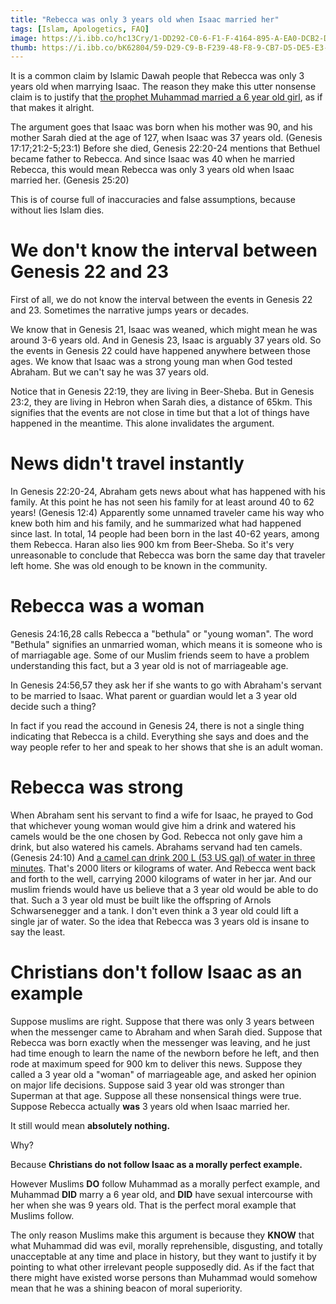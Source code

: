 ```yaml
---
title: "Rebecca was only 3 years old when Isaac married her"
tags: [Islam, Apologetics, FAQ]
image: https://i.ibb.co/hc13Cry/1-DD292-C0-6-F1-F-4164-895-A-EA0-DCB2-DE21-C.jpg
thumb: https://i.ibb.co/bK62804/59-D29-C9-B-F239-48-F8-9-CB7-D5-DE5-E3-E5141.jpg
---
```


It is a common claim by Islamic Dawah people that Rebecca was only 3 years old when marrying Isaac. The reason they make this utter nonsense claim is to justify that [the prophet Muhammad married a 6 year old girl](/quran-and-hadiths#child-sexual-abuse), as if that makes it alright.

The argument goes that Isaac was born when his mother was 90, and his mother Sarah died at the age of 127, when Isaac was 37 years old. (Genesis 17:17;21:2-5;23:1) Before she died,  Genesis 22:20-24 mentions that Bethuel became father to Rebecca. And since Isaac was 40 when he married Rebecca, this would mean Rebecca was only 3 years old when Isaac married her. (Genesis 25:20)

This is of course full of inaccuracies and false assumptions, because without lies Islam dies.

# We don't know the interval between Genesis 22 and 23

First of all, we do not know the interval between the events in Genesis 22 and 23. Sometimes the narrative jumps years or decades.

We know that in Genesis 21, Isaac was weaned, which might mean he was around 3-6 years old. And in Genesis 23, Isaac is arguably 37 years old. So the events in Genesis 22 could have happened anywhere between those ages. We know that Isaac was a strong young man when God tested Abraham. But we can't say he was 37 years old.

Notice that in Genesis 22:19, they are living in Beer-Sheba. But in Genesis 23:2, they are living in Hebron when Sarah dies, a distance of 65km. This signifies that the events are not close in time but that a lot of things have happened in the meantime. This alone invalidates the argument.

# News didn't travel instantly

In Genesis 22:20-24, Abraham gets news about what has happened with his family. At this point he has not seen his family for at least around 40 to 62 years! (Genesis 12:4) Apparently some unnamed traveler came his way who knew both him and his family, and he summarized what had happened since last. In total, 14 people had been born in the last 40-62 years, among them Rebecca. Haran also lies 900 km from Beer-Sheba. So it's very unreasonable to conclude that Rebecca was born the same day that traveler left home. She was old enough to be known in the community.

# Rebecca was a woman

Genesis 24:16,28 calls Rebecca a "bethula" or "young woman". The word "Bethula" signifies an unmarried woman, which means it is someone who is of marriagable age. Some of our Muslim friends seem to have a problem understanding this fact, but a 3 year old is not of marriageable age.

In Genesis 24:56,57 they ask her if she wants to go with Abraham's servant to be married to Isaac. What parent or guardian would let a 3 year old decide such a thing?

In fact if you read the accound in Genesis 24, there is not a single thing indicating that Rebecca is a child. Everything she says and does and the way people refer to her and speak to her shows that she is an adult woman.

# Rebecca was strong

When Abraham sent his servant to find a wife for Isaac, he prayed to God that whichever young woman would give him a drink and watered his camels would be the one chosen by God. Rebecca not only gave him a drink, but also watered his camels. Abrahams servand had ten camels. (Genesis 24:10) And [a camel can drink 200 L (53 US gal) of water in three minutes](https://en.wikipedia.org/wiki/Camel). That's 2000 liters or kilograms of water. And Rebecca went back and forth to the well, carrying 2000 kilograms of water in her jar. And our muslim friends would have us believe that a 3 year old would be able to do that. Such a 3 year old must be built like the offspring of Arnols Schwarsenegger and a tank. I don't even think a 3 year old could lift a single jar of water. So the idea that Rebecca was 3 years old is insane to say the least.

# Christians don't follow Isaac as an example

Suppose muslims are right. Suppose that there was only 3 years between when the messenger came to Abraham and when Sarah died. Suppose that Rebecca was born exactly when the messenger was leaving, and he just had time enough to learn the name of the newborn before he left, and then rode at maximum speed for 900 km to deliver this news. Suppose they called a 3 year old a "woman" of marriageable age, and asked her opinion on major life decisions. Suppose said 3 year old was stronger than Superman at that age. Suppose all these nonsensical things were true. Suppose Rebecca actually **was** 3 years old when Isaac married her. 

It still would mean **absolutely nothing.**

Why?

Because **Christians do not follow Isaac as a morally perfect example.**

However Muslims **DO** follow Muhammad as a morally perfect example, and Muhammad **DID** marry a 6 year old, and **DID** have sexual intercourse with her when she was 9 years old. That is the perfect moral example that Muslims follow.

The only reason Muslims make this argument is because they **KNOW** that what Muhammad did was evil, morally reprehensible, disgusting, and totally unacceptable at any time and place in history, but they want to justify it by pointing to what other irrelevant people supposedly did. As if the fact that there might have existed worse persons than Muhammad would somehow mean that he was a shining beacon of moral superiority.

